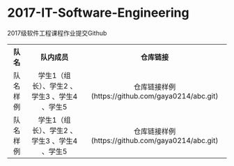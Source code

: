 # 2017-IT-Software-Engineering
2017级软件工程课程作业提交Github


<div>
  <table border="0" style="text-align:center">
    <tr>
      <th>队名 </th>
      <th>队内成员</th>
      <th>仓库链接</th>
    </tr>
    <tr>
      <td>队名样例</td>
      <td>学生1（组长）、学生2 、学生3 、学生4 、学生5</td>
      <td>仓库链接样例(https://github.com/gaya0214/abc.git)</td>
    </tr>
	<tr>
      <td>队名样例</td>
      <td>学生1（组长）、学生2 、学生3 、学生4 、学生5</td>
      <td>仓库链接样例(https://github.com/gaya0214/abc.git)</td>
    </tr>
  </table>
</div>
